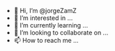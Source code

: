 - 👋 Hi, I’m @jorgeZamZ
- 👀 I’m interested in ...
- 🌱 I’m currently learning ...
- 💞️ I’m looking to collaborate on ...
- 📫 How to reach me ...

<!---
jorgeZamZ/jorgeZamZ is a ✨ special ✨ repository because its `README.md` (this file) appears on your GitHub profile.
You can click the Preview link to take a look at your changes.
--->
